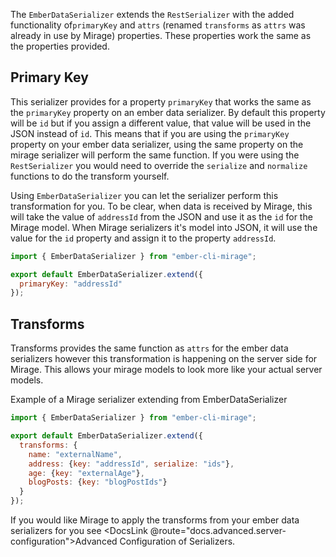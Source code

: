 The `EmberDataSerializer` extends the `RestSerializer` with the added functionality of`primaryKey` and `attrs` 
(renamed `transforms` as `attrs` was already in use by Mirage) properties. 
These properties work the same as the properties provided.

## Primary Key
This serializer provides for a property `primaryKey` that works the same as the `primaryKey` property on an ember data serializer. 
By default this property will be `id` but if you assign a different value, that value will be used in the JSON instead of `id`. 
This means that if you are using the `primaryKey` property on your ember data serializer, using the same property on the mirage serializer 
will perform the same function.
If you were using the `RestSerializer` you would need to override the `serialize` and `normalize` functions to do the transform yourself. 

Using `EmberDataSerializer` you can let the serializer perform this transformation for you. To be clear, when data is received by Mirage, this will take the 
value of `addressId` from the JSON and use it as the `id` for the Mirage model. When Mirage serializers it's model into JSON, it will 
use the value for the `id` property and assign it to the property `addressId`.

```js
import { EmberDataSerializer } from "ember-cli-mirage";

export default EmberDataSerializer.extend({
  primaryKey: "addressId"
});
```

## Transforms

Transforms provides the same function as `attrs` for the ember data serializers however this transformation is happening
on the server side for Mirage. This allows your mirage models to look more like your actual server models.

Example of a Mirage serializer extending from EmberDataSerializer
```js
import { EmberDataSerializer } from "ember-cli-mirage";

export default EmberDataSerializer.extend({
  transforms: {
    name: "externalName",
    address: {key: "addressId", serialize: "ids"},
    age: {key: "externalAge"},
    blogPosts: {key: "blogPostIds"}
  }
});
```

If you would like Mirage to apply the transforms from your ember data serializers for you see 
<DocsLink @route="docs.advanced.server-configuration">Advanced Configuration of Serializers</DocsLink>.


